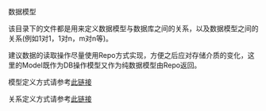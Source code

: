 数据模型

该目录下的文件都是用来定义数据模型与数据库之间的关系，以及数据模型之间的关系(例如1对1，1对n，m对n等)。

建议数据的读取操作尽量使用Repo方式实现，方便之后应对存储介质的变化，这里的Model既作为DB操作模型又作为纯数据模型由Repo返回。

模型定义方式请参考[此链接](https://laravel.com/docs/5.5/eloquent)

关系定义方式请参考[此链接](https://laravel.com/docs/5.5/eloquent-relationships)